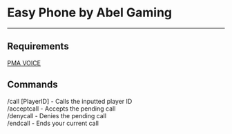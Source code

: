 # Easy Phone by Abel Gaming
<hr>

## Requirements
[PMA VOICE](https://github.com/AvarianKnight/pma-voice)

## Commands
/call [PlayerID] - Calls the inputted player ID<br>
/acceptcall - Accepts the pending call<br>
/denycall - Denies the pending call<br>
/endcall - Ends your current call<br>

